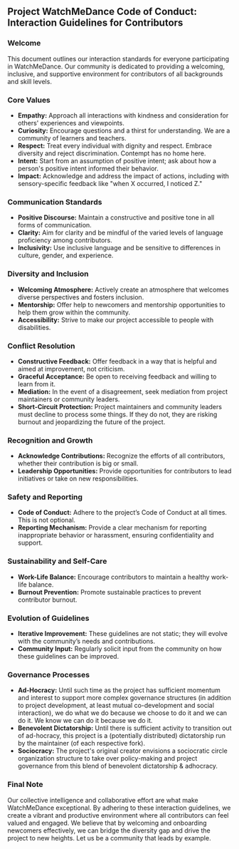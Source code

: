 ## Project WatchMeDance Code of Conduct: Interaction Guidelines for Contributors

### Welcome
This document outlines our interaction standards for everyone participating in WatchMeDance. Our community is dedicated to providing a welcoming, inclusive, and supportive environment for contributors of all backgrounds and skill levels.

### Core Values
- **Empathy:** Approach all interactions with kindness and consideration for others' experiences and viewpoints.
- **Curiosity:** Encourage questions and a thirst for understanding. We are a community of learners and teachers.
- **Respect:** Treat every individual with dignity and respect. Embrace diversity and reject discrimination. Contempt has no home here.
- **Intent:** Start from an assumption of positive intent; ask about how a person's positive intent informed their behavior.
- **Impact:** Acknowledge and address the impact of actions, including with sensory-specific feedback like "when X occurred, I noticed Z."

### Communication Standards
- **Positive Discourse:** Maintain a constructive and positive tone in all forms of communication.
- **Clarity:** Aim for clarity and be mindful of the varied levels of language proficiency among contributors.
- **Inclusivity:** Use inclusive language and be sensitive to differences in culture, gender, and experience.

### Diversity and Inclusion
- **Welcoming Atmosphere:** Actively create an atmosphere that welcomes diverse perspectives and fosters inclusion.
- **Mentorship:** Offer help to newcomers and mentorship opportunities to help them grow within the community.
- **Accessibility:** Strive to make our project accessible to people with disabilities.

### Conflict Resolution
- **Constructive Feedback:** Offer feedback in a way that is helpful and aimed at improvement, not criticism.
- **Graceful Acceptance:** Be open to receiving feedback and willing to learn from it.
- **Mediation:** In the event of a disagreement, seek mediation from project maintainers or community leaders.
- **Short-Circuit Protection:** Project maintainers and community leaders must decline to process some things. If they do not, they are risking burnout and jeopardizing the future of the project.

### Recognition and Growth
- **Acknowledge Contributions:** Recognize the efforts of all contributors, whether their contribution is big or small.
- **Leadership Opportunities:** Provide opportunities for contributors to lead initiatives or take on new responsibilities.

### Safety and Reporting
- **Code of Conduct:** Adhere to the project’s Code of Conduct at all times. This is not optional.
- **Reporting Mechanism:** Provide a clear mechanism for reporting inappropriate behavior or harassment, ensuring confidentiality and support.

### Sustainability and Self-Care
- **Work-Life Balance:** Encourage contributors to maintain a healthy work-life balance.
- **Burnout Prevention:** Promote sustainable practices to prevent contributor burnout.

### Evolution of Guidelines
- **Iterative Improvement:** These guidelines are not static; they will evolve with the community’s needs and contributions.
- **Community Input:** Regularly solicit input from the community on how these guidelines can be improved.

### Governance Processes
- **Ad-Hocracy:** Until such time as the project has sufficient momentum and interest to support more complex governance structures (in addition to project development, at least mutual co-development and social interaction), we do what we do because we choose to do it and we can do it. We know we can do it because we do it.
- **Benevolent Dictatorship:** Until there is sufficient activity to transition out of ad-hocracy, this project is a (potentially distributed) dictatorship run by the maintainer (of each respective fork).
- **Sociocracy:** The project's original creator envisions a sociocratic circle organization structure to take over policy-making and project governance from this blend of benevolent dictatorship & adhocracy.

### Final Note
Our collective intelligence and collaborative effort are what make WatchMeDance exceptional. By adhering to these interaction guidelines, we create a vibrant and productive environment where all contributors can feel valued and engaged. We believe that by welcoming and onboarding newcomers effectively, we can bridge the diversity gap and drive the project to new heights. Let us be a community that leads by example.
